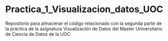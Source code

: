 # Practica_1_Visualizacion_datos_UOC
Repositorio para almacenar el código relacionado con la segunda parte de la práctica de la asignatura Visualización de Datos del Master Universitario de Ciencia de Datos de la UOC
